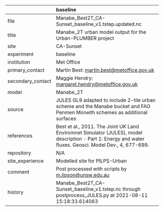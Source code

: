 |                   | baseline                                                                                                                                                |
|:------------------|:--------------------------------------------------------------------------------------------------------------------------------------------------------|
| file              | Manabe_Best2T_CA-Sunset_baseline_v1.tstep.updated.nc                                                                                                    |
| title             | Manabe_2T urban model output for the Urban-PLUMBER project                                                                                              |
| site              | CA-Sunset                                                                                                                                               |
| experiment        | baseline                                                                                                                                                |
| institution       | Met Office                                                                                                                                              |
| primary_contact   | Martin Best: martin.best@metoffice.gov.uk                                                                                                               |
| secondary_contact | Maggie Hendry: margaret.hendry@metoffice.gov.uk                                                                                                         |
| model             | Manabe_2T                                                                                                                                               |
| source            | JULES GL9 adapted to include 2-tile urban scheme and the Manabe bucket and FAO Penmen Moneith schemes as additional surfaces                            |
| references        | Best et al., 2011. The Joint UK Land Enviromnet Simulator (JULES), model description - Part 1: Energy and water fluxes. Geosci. Model Dev., 4, 677-699. |
| repository        | N/A                                                                                                                                                     |
| site_experience   | Modelled site for PILPS-Urban                                                                                                                           |
| comment           | Post processed with scripts by m.lipson@unsw.edu.au                                                                                                     |
| history           | Manabe_Best2T_CA-Sunset_baseline_v1.tstep.nc through postprocess_JULES.py at 2021-08-11 15:18:33.614063                                                 |
